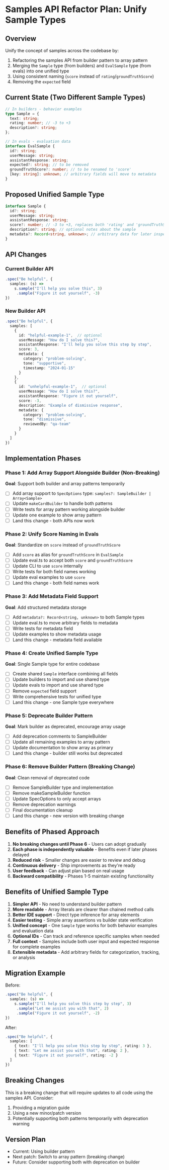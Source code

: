 # Samples API Refactor Plan: Unify Sample Types

## Overview
Unify the concept of samples across the codebase by:
1. Refactoring the samples API from builder pattern to array pattern
2. Merging the `Sample` type (from builders) and `EvalSample` type (from evals) into one unified type
3. Using consistent naming (`score` instead of `rating`/`groundTruthScore`)
4. Removing the `expected` field

## Current State (Two Different Sample Types)
```typescript
// In builders - behavior examples
type Sample = {
  text: string;
  rating: number; // -3 to +3
  description?: string;
};

// In evals - evaluation data
interface EvalSample {
  id?: string;
  userMessage: string;
  assistantResponse: string;
  expected?: string; // to be removed
  groundTruthScore?: number; // to be renamed to 'score'
  [key: string]: unknown; // arbitrary fields will move to metadata
}
```

## Proposed Unified Sample Type
```typescript
interface Sample {
  id?: string;
  userMessage: string;
  assistantResponse: string;
  score?: number; // -3 to +3, replaces both 'rating' and 'groundTruthScore'
  description?: string; // optional notes about the sample
  metadata?: Record<string, unknown>; // arbitrary data for later inspection
}
```

## API Changes

### Current Builder API
```typescript
.spec("Be helpful", {
  samples: (s) =>
    s.sample("I'll help you solve this", 3)
     .sample("Figure it out yourself", -3)
})
```

### New Builder API  
```typescript
.spec("Be helpful", {
  samples: [
    { 
      id: "helpful-example-1",  // optional
      userMessage: "How do I solve this?",
      assistantResponse: "I'll help you solve this step by step",
      score: 3,
      metadata: {
        category: "problem-solving",
        tone: "supportive",
        timestamp: "2024-01-15"
      }
    },
    { 
      id: "unhelpful-example-1",  // optional
      userMessage: "How do I solve this?",
      assistantResponse: "Figure it out yourself",
      score: -3,
      description: "Example of dismissive response",
      metadata: {
        category: "problem-solving",
        tone: "dismissive",
        reviewedBy: "qa-team"
      }
    }
  ]
})
```

## Implementation Phases

### Phase 1: Add Array Support Alongside Builder (Non-Breaking)
**Goal**: Support both builder and array patterns temporarily

- [ ] Add array support to `SpecOptions` type: `samples?: SampleBuilder | Array<Sample>`
- [ ] Update `makeCardBuilder` to handle both patterns
- [ ] Write tests for array pattern working alongside builder
- [ ] Update one example to show array pattern
- [ ] Land this change - both APIs now work

### Phase 2: Unify Score Naming in Evals
**Goal**: Standardize on `score` instead of `groundTruthScore`

- [ ] Add `score` as alias for `groundTruthScore` in `EvalSample`
- [ ] Update eval.ts to accept both `score` and `groundTruthScore`
- [ ] Update CLI to use `score` internally
- [ ] Write tests for both field names working
- [ ] Update eval examples to use `score`
- [ ] Land this change - both field names work

### Phase 3: Add Metadata Field Support
**Goal**: Add structured metadata storage

- [ ] Add `metadata?: Record<string, unknown>` to both Sample types
- [ ] Update eval.ts to move arbitrary fields to metadata
- [ ] Write tests for metadata field
- [ ] Update examples to show metadata usage
- [ ] Land this change - metadata field available

### Phase 4: Create Unified Sample Type
**Goal**: Single Sample type for entire codebase

- [ ] Create shared `Sample` interface combining all fields
- [ ] Update builders to import and use shared type
- [ ] Update evals to import and use shared type
- [ ] Remove `expected` field support
- [ ] Write comprehensive tests for unified type
- [ ] Land this change - one Sample type everywhere

### Phase 5: Deprecate Builder Pattern
**Goal**: Mark builder as deprecated, encourage array usage

- [ ] Add deprecation comments to SampleBuilder
- [ ] Update all remaining examples to array pattern
- [ ] Update documentation to show array as primary
- [ ] Land this change - builder still works but deprecated

### Phase 6: Remove Builder Pattern (Breaking Change)
**Goal**: Clean removal of deprecated code

- [ ] Remove SampleBuilder type and implementation
- [ ] Remove makeSampleBuilder function
- [ ] Update SpecOptions to only accept arrays
- [ ] Remove deprecation warnings
- [ ] Final documentation cleanup
- [ ] Land this change - new version with breaking change

## Benefits of Phased Approach

1. **No breaking changes until Phase 6** - Users can adopt gradually
2. **Each phase is independently valuable** - Benefits even if later phases delayed
3. **Reduced risk** - Smaller changes are easier to review and debug
4. **Continuous delivery** - Ship improvements as they're ready
5. **User feedback** - Can adjust plan based on real usage
6. **Backward compatibility** - Phases 1-5 maintain existing functionality

## Benefits of Unified Sample Type
1. **Simpler API** - No need to understand builder pattern
2. **More readable** - Array literals are clearer than chained method calls
3. **Better IDE support** - Direct type inference for array elements
4. **Easier testing** - Simple array assertions vs builder state verification
5. **Unified concept** - One `Sample` type works for both behavior examples and evaluation data
6. **Optional IDs** - Can track and reference specific samples when needed
7. **Full context** - Samples include both user input and expected response for complete examples
8. **Extensible metadata** - Add arbitrary fields for categorization, tracking, or analysis

## Migration Example
Before:
```typescript
.spec("Be helpful", {
  samples: (s) =>
    s.sample("I'll help you solve this step by step", 3)
     .sample("Let me assist you with that", 2)
     .sample("Figure it out yourself", -2)
})
```

After:
```typescript
.spec("Be helpful", {
  samples: [
    { text: "I'll help you solve this step by step", rating: 3 },
    { text: "Let me assist you with that", rating: 2 },
    { text: "Figure it out yourself", rating: -2 }
  ]
})
```

## Breaking Changes
This is a breaking change that will require updates to all code using the samples API. Consider:
1. Providing a migration guide
2. Using a new minor/patch version
3. Potentially supporting both patterns temporarily with deprecation warning

## Version Plan
- Current: Using builder pattern
- Next patch: Switch to array pattern (breaking change)
- Future: Consider supporting both with deprecation on builder